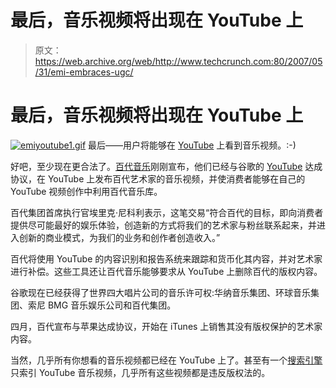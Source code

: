 # 最后，音乐视频将出现在 YouTube 上

> 原文：<https://web.archive.org/web/http://www.techcrunch.com:80/2007/05/31/emi-embraces-ugc/>

# 最后，音乐视频将出现在 YouTube 上

[![emiyoutube1.gif](img/180127f5cc7574fecebde05f3a883206.png)](https://web.archive.org/web/20220817184112/http://www.emigroup.com/) 最后——用户将能够在 [YouTube](https://web.archive.org/web/20220817184112/http://www.crunchbase.com/company/youtube) 上看到音乐视频。:-)

好吧，至少现在更合法了。[百代音乐](https://web.archive.org/web/20220817184112/http://www.emigroup.com/)刚刚宣布，他们已经与谷歌的 [YouTube](https://web.archive.org/web/20220817184112/http://www.youtube.com/) 达成协议，在 YouTube 上发布百代艺术家的音乐视频，并使消费者能够在自己的 YouTube 视频创作中利用百代音乐库。

百代集团首席执行官埃里克·尼科利表示，这笔交易“符合百代的目标，即向消费者提供尽可能最好的娱乐体验，创造新的方式将我们的艺术家与粉丝联系起来，并进入创新的商业模式，为我们的业务和创作者创造收入。”

百代将使用 YouTube 的内容识别和报告系统来跟踪和货币化其内容，并对艺术家进行补偿。这些工具还让百代音乐能够要求从 YouTube 上删除百代的版权内容。

谷歌现在已经获得了世界四大唱片公司的音乐许可权:华纳音乐集团、环球音乐集团、索尼 BMG 音乐娱乐公司和百代集团。

四月，百代宣布与苹果达成协议，开始在 iTunes 上销售其没有版权保护的艺术家内容。

当然，几乎所有你想看的音乐视频都已经在 YouTube 上了。甚至有一个[搜索引擎](https://web.archive.org/web/20220817184112/http://www.beta.techcrunch.com/2007/04/22/middio-music-video-search-engine-for-youtube/)只索引 YouTube 音乐视频，几乎所有这些视频都是违反版权法的。